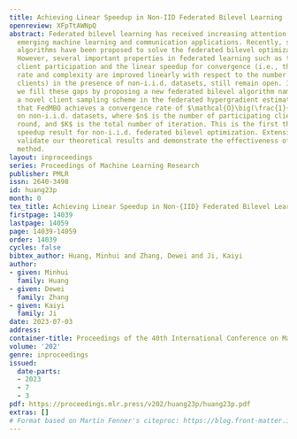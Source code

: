 ```yaml
---
title: Achieving Linear Speedup in Non-IID Federated Bilevel Learning
openreview: XFpTtAWNpQ
abstract: Federated bilevel learning has received increasing attention in various
  emerging machine learning and communication applications. Recently, several Hessian-vector-based
  algorithms have been proposed to solve the federated bilevel optimization problem.
  However, several important properties in federated learning such as the partial
  client participation and the linear speedup for convergence (i.e., the convergence
  rate and complexity are improved linearly with respect to the number of sampled
  clients) in the presence of non-i.i.d. datasets, still remain open. In this paper,
  we fill these gaps by proposing a new federated bilevel algorithm named FedMBO with
  a novel client sampling scheme in the federated hypergradient estimation. We show
  that FedMBO achieves a convergence rate of $\mathcal{O}\big(\frac{1}{\sqrt{nK}}+\frac{1}{K}+\frac{\sqrt{n}}{K^{3/2}}\big)$
  on non-i.i.d. datasets, where $n$ is the number of participating clients in each
  round, and $K$ is the total number of iteration. This is the first theoretical linear
  speedup result for non-i.i.d. federated bilevel optimization. Extensive experiments
  validate our theoretical results and demonstrate the effectiveness of our proposed
  method.
layout: inproceedings
series: Proceedings of Machine Learning Research
publisher: PMLR
issn: 2640-3498
id: huang23p
month: 0
tex_title: Achieving Linear Speedup in Non-{IID} Federated Bilevel Learning
firstpage: 14039
lastpage: 14059
page: 14039-14059
order: 14039
cycles: false
bibtex_author: Huang, Minhui and Zhang, Dewei and Ji, Kaiyi
author:
- given: Minhui
  family: Huang
- given: Dewei
  family: Zhang
- given: Kaiyi
  family: Ji
date: 2023-07-03
address: 
container-title: Proceedings of the 40th International Conference on Machine Learning
volume: '202'
genre: inproceedings
issued:
  date-parts:
  - 2023
  - 7
  - 3
pdf: https://proceedings.mlr.press/v202/huang23p/huang23p.pdf
extras: []
# Format based on Martin Fenner's citeproc: https://blog.front-matter.io/posts/citeproc-yaml-for-bibliographies/
---
```

